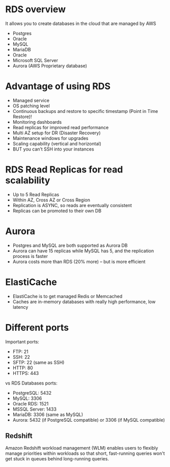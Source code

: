 

# RDS overview
It allows you to create databases in the cloud that are managed by AWS 
- Postgres
- Oracle
- MySQL
- MariaDB
- Oracle
- Microsoft SQL Server
- Aurora (AWS Proprietary database)

# Advantage of using RDS
- Managed service
- OS patching level
- Continuous backups and restore to specific timestamp (Point in Time Restore)!
- Monitoring dashboards
- Read replicas for improved read performance
- Multi AZ setup for DR (Disaster Recovery)
- Maintenance windows for upgrades
- Scaling capability (vertical and horizontal)
- BUT you can’t SSH into your instances

# RDS Read Replicas for read scalability
- Up to 5 Read Replicas
- Within AZ, Cross AZ or Cross Region
- Replication is ASYNC, so reads are eventually consistent
- Replicas can be promoted to their own DB

# Aurora
- Postgres and MySQL are both supported as Aurora DB
- Aurora can have 15 replicas while MySQL has 5, and the replication process is faster
- Aurora costs more than RDS (20% more) – but is more efficient

# ElastiCache
- ElastiCache is to get managed Redis or Memcached
- Caches are in-memory databases with really high performance, low latency

# Different ports
Important ports:
- FTP: 21
- SSH: 22
- SFTP: 22 (same as SSH)
- HTTP: 80
- HTTPS: 443

vs RDS Databases ports:
- PostgreSQL: 5432
- MySQL: 3306
- Oracle RDS: 1521
- MSSQL Server: 1433
- MariaDB: 3306 (same as MySQL)
- Aurora: 5432 (if PostgreSQL compatible) or 3306 (if MySQL compatible)

## Redshift
Amazon Redshift workload management (WLM) enables users to flexibly manage priorities within workloads so that short, fast-running queries won't get stuck in queues behind long-running queries.

